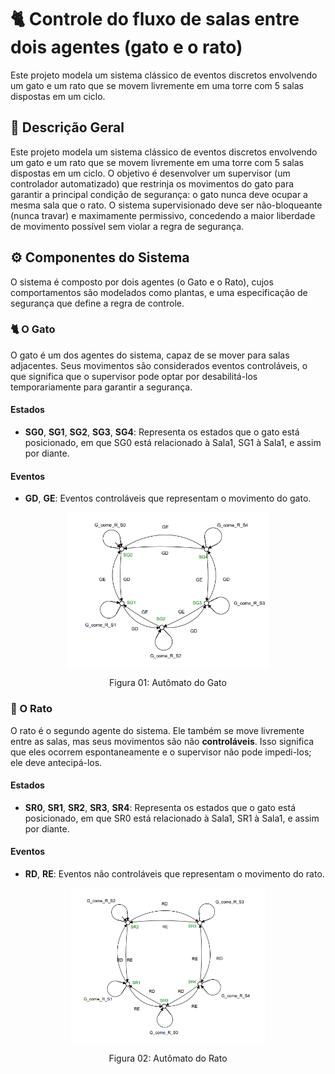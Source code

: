 # 🐈 Controle do fluxo de salas entre dois agentes (gato e o rato)
Este projeto modela um sistema clássico de eventos discretos envolvendo um gato e um rato que se movem livremente em uma torre com 5 salas dispostas em um ciclo. 

## 🔎 Descrição Geral
Este projeto modela um sistema clássico de eventos discretos envolvendo um gato e um rato que se movem livremente em uma torre com 5 salas dispostas em um ciclo. O objetivo é desenvolver um supervisor (um controlador automatizado) que restrinja os movimentos do gato para garantir a principal condição de segurança: o gato nunca deve ocupar a mesma sala que o rato. O sistema supervisionado deve ser não-bloqueante (nunca travar) e maximamente permissivo, concedendo a maior liberdade de movimento possível sem violar a regra de segurança.

## ⚙️ Componentes do Sistema
O sistema é composto por dois agentes (o Gato e o Rato), cujos comportamentos são modelados como plantas, e uma especificação de segurança que define a regra de controle.

### 🐈 O Gato
O gato é um dos agentes do sistema, capaz de se mover para salas adjacentes. Seus movimentos são considerados eventos controláveis, o que significa que o supervisor pode optar por desabilitá-los temporariamente para garantir a segurança.

#### Estados
- **SG0**, **SG1**, **SG2**, **SG3**, **SG4**: Representa os estados que o gato está posicionado, em que SG0 está relacionado à Sala1, SG1 à Sala1, e assim por diante.

#### Eventos
- **GD**, **GE**: Eventos controláveis que representam o movimento do gato.

<p align="center">
<img src= "img/GATO.png" height="250" align="center">
</p>
<p align="center"> Figura 01: Autômato do Gato</p>

### 🐁 O Rato
O rato é o segundo agente do sistema. Ele também se move livremente entre as salas, mas seus movimentos são não **controláveis**. Isso significa que eles ocorrem espontaneamente e o supervisor não pode impedi-los; ele deve antecipá-los.

#### Estados
- **SR0**, **SR1**, **SR2**, **SR3**, **SR4**: Representa os estados que o gato está posicionado, em que SR0 está relacionado à Sala1, SR1 à Sala1, e assim por diante.

#### Eventos
- **RD**, **RE**: Eventos não controláveis que representam o movimento do rato.

<p align="center">
<img src= "img/RATO.png" height="250" align="center">
</p>
<p align="center"> Figura 02: Autômato do Rato</p>
